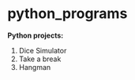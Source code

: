 # python_programs
<b> Python projects:</b><br>
1. Dice Simulator <br>
2. Take a break <br>
3. Hangman <br>
